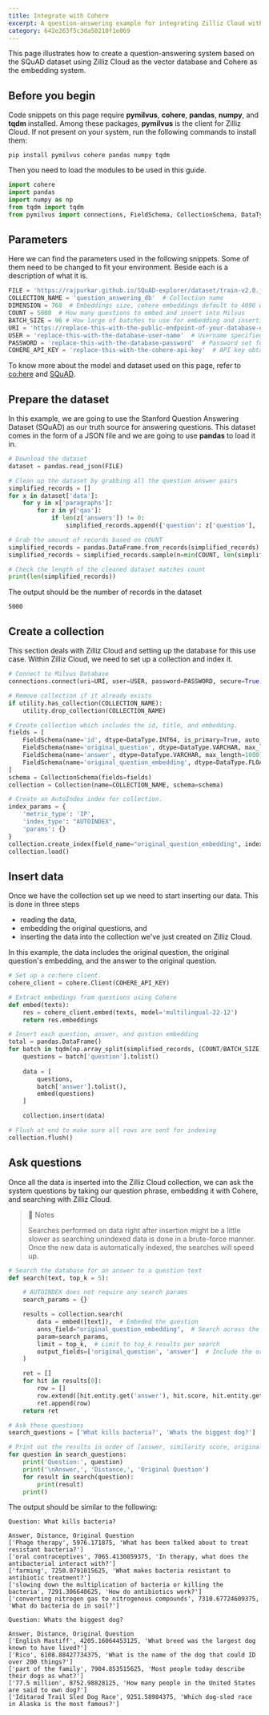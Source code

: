```yaml
---
title: Integrate with Cohere
excerpt: A question-answering example for integrating Zilliz Cloud with Cohere
category: 642e263f5c3da50210f1e869
---
```


This page illustrates how to create a question-answering system based on the SQuAD dataset using Zilliz Cloud as the vector database and Cohere as the embedding system.

## Before you begin

Code snippets on this page require **pymilvus**, **cohere**, **pandas**, **numpy**, and **tqdm** installed. Among these packages, **pymilvus** is the client for Zilliz Cloud. If not present on your system, run the following commands to install them:

```shell
pip install pymilvus cohere pandas numpy tqdm
```

Then you need to load the modules to be used in this guide.

```python
import cohere
import pandas
import numpy as np
from tqdm import tqdm
from pymilvus import connections, FieldSchema, CollectionSchema, DataType, Collection, utility
```

## Parameters

Here we can find the parameters used in the following snippets. Some of them need to be changed to fit your environment. Beside each is a description of what it is.

```python
FILE = 'https://rajpurkar.github.io/SQuAD-explorer/dataset/train-v2.0.json'  # The SQuAD dataset url
COLLECTION_NAME = 'question_answering_db'  # Collection name
DIMENSION = 768  # Embeddings size, cohere embeddings default to 4096 with the large model
COUNT = 5000  # How many questions to embed and insert into Milvus
BATCH_SIZE = 96 # How large of batches to use for embedding and insertion
URI = 'https://replace-this-with-the-public-endpoint-of-your-database-on-zilliz-clou'  # Endpoint URI obtained from Zilliz Cloud
USER = 'replace-this-with-the-database-user-name'  # Username specified when you created this database
PASSWORD = 'replace-this-with-the-database-password'  # Password set for that account
COHERE_API_KEY = 'replace-this-with-the-cohere-api-key'  # API key obtained from Cohere
```

To know more about the model and dataset used on this page, refer to [co:here](https://cohere.ai/) and [SQuAD](https://rajpurkar.github.io/SQuAD-explorer/).

## Prepare the dataset

In this example, we are going to use the Stanford Question Answering Dataset (SQuAD) as our truth source for answering questions. This dataset comes in the form of a JSON file and we are going to use **pandas** to load it in.

```python
# Download the dataset
dataset = pandas.read_json(FILE)

# Clean up the dataset by grabbing all the question answer pairs
simplified_records = []
for x in dataset['data']:
    for y in x['paragraphs']:
        for z in y['qas']:
            if len(z['answers']) != 0:
                simplified_records.append({'question': z['question'], 'answer': z['answers'][0]['text']})

# Grab the amount of records based on COUNT
simplified_records = pandas.DataFrame.from_records(simplified_records)
simplified_records = simplified_records.sample(n=min(COUNT, len(simplified_records)), random_state = 42)

# Check the length of the cleaned dataset matches count
print(len(simplified_records))
```

The output should be the number of records in the dataset

```shell
5000
```

## Create a collection

This section deals with Zilliz Cloud and setting up the database for this use case. Within Zilliz Cloud, we need to set up a collection and index it.

```python
# Connect to Milvus Database
connections.connect(uri=URI, user=USER, password=PASSWORD, secure=True)

# Remove collection if it already exists
if utility.has_collection(COLLECTION_NAME):
    utility.drop_collection(COLLECTION_NAME)

# Create collection which includes the id, title, and embedding.
fields = [
    FieldSchema(name='id', dtype=DataType.INT64, is_primary=True, auto_id=True),
    FieldSchema(name='original_question', dtype=DataType.VARCHAR, max_length=1000),
    FieldSchema(name='answer', dtype=DataType.VARCHAR, max_length=1000),
    FieldSchema(name='original_question_embedding', dtype=DataType.FLOAT_VECTOR, dim=DIMENSION)
]
schema = CollectionSchema(fields=fields)
collection = Collection(name=COLLECTION_NAME, schema=schema)

# Create an AutoIndex index for collection.
index_params = {
    'metric_type': 'IP',
    'index_type': "AUTOINDEX",
    'params': {}
}
collection.create_index(field_name="original_question_embedding", index_params=index_params)
collection.load()
```

## Insert data

Once we have the collection set up we need to start inserting our data. This is done in three steps

- reading the data, 
- embedding the original questions, and 
- inserting the data into the collection we've just created on Zilliz Cloud.

In this example, the data includes the original question, the original question's embedding, and the answer to the original question.

```python
# Set up a co:here client.
cohere_client = cohere.Client(COHERE_API_KEY)

# Extract embedings from questions using Cohere
def embed(texts):
    res = cohere_client.embed(texts, model='multilingual-22-12')
    return res.embeddings

# Insert each question, answer, and qustion embedding
total = pandas.DataFrame()
for batch in tqdm(np.array_split(simplified_records, (COUNT/BATCH_SIZE) + 1)):
    questions = batch['question'].tolist()
    
    data = [
        questions,
        batch['answer'].tolist(),
        embed(questions)      
    ]

    collection.insert(data)

# Flush at end to make sure all rows are sent for indexing
collection.flush()
```

## Ask questions

Once all the data is inserted into the Zilliz Cloud collection, we can ask the system questions by taking our question phrase, embedding it with Cohere, and searching with Zilliz Cloud. 

> 📘 Notes
> 
> Searches performed on data right after insertion might be a little slower as searching unindexed data is done in a brute-force manner. Once the new data is automatically indexed, the searches will speed up.

```python
# Search the database for an answer to a question text
def search(text, top_k = 5):

    # AUTOINDEX does not require any search params 
    search_params = {}

    results = collection.search(
        data = embed([text]),  # Embeded the question
        anns_field="original_question_embedding",  # Search across the original original question embeddings
        param=search_params,
        limit = top_k,  # Limit to top_k results per search
        output_fields=['original_question', 'answer']  # Include the original question and answer in the result
    )

    ret = []
    for hit in results[0]:
        row = []
        row.extend([hit.entity.get('answer'), hit.score, hit.entity.get('original_question') ])  # Get the answer, distance, and original question for the results
        ret.append(row)
    return ret

# Ask these questions
search_questions = ['What kills bacteria?', 'Whats the biggest dog?']

# Print out the results in order of [answer, similarity score, original question]
for question in search_questions:
    print('Question:', question)
    print('\nAnswer,', 'Distance,', 'Original Question')
    for result in search(question):
        print(result)
    print()
```

The output should be similar to the following:

```shell
Question: What kills bacteria?

Answer, Distance, Original Question
['Phage therapy', 5976.171875, 'What has been talked about to treat resistant bacteria?']
['oral contraceptives', 7065.4130859375, 'In therapy, what does the antibacterial interact with?']
['farming', 7250.0791015625, 'What makes bacteria resistant to antibiotic treatment?']
['slowing down the multiplication of bacteria or killing the bacteria', 7291.306640625, 'How do antibiotics work?']
['converting nitrogen gas to nitrogenous compounds', 7310.67724609375, 'What do bacteria do in soil?']

Question: Whats the biggest dog?

Answer, Distance, Original Question
['English Mastiff', 4205.16064453125, 'What breed was the largest dog known to have lived?']
['Rico', 6108.88427734375, 'What is the name of the dog that could ID over 200 things?']
['part of the family', 7904.853515625, 'Most people today describe their dogs as what?']
['77.5 million', 8752.98828125, 'How many people in the United States are said to own dog?']
['Iditarod Trail Sled Dog Race', 9251.58984375, 'Which dog-sled race in Alaska is the most famous?']
```
